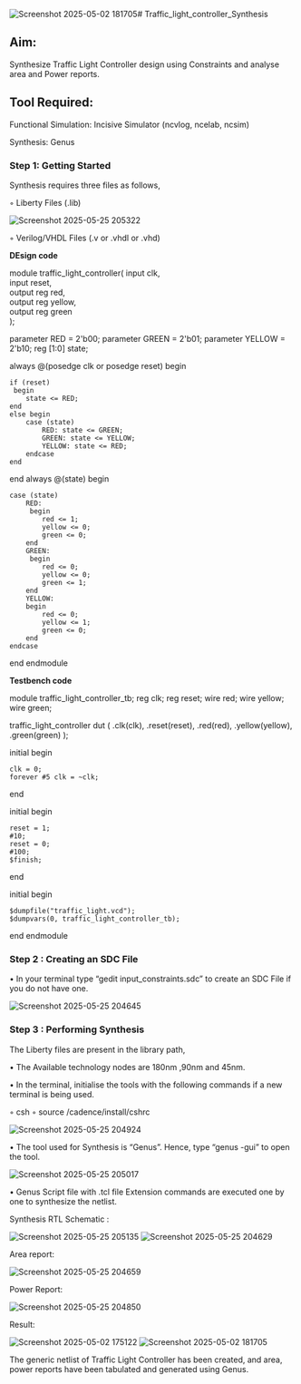 ![Screenshot 2025-05-02 181705](https://github.com/user-attachments/assets/ec6f7529-793e-4c75-bdae-c623943395f2)# Traffic_light_controller_Synthesis

## Aim:

Synthesize Traffic Light Controller design using Constraints and analyse area and Power reports.

## Tool Required:

Functional Simulation: Incisive Simulator (ncvlog, ncelab, ncsim)

Synthesis: Genus

### Step 1: Getting Started

Synthesis requires three files as follows,

◦ Liberty Files (.lib)

![Screenshot 2025-05-25 205322](https://github.com/user-attachments/assets/29682099-857a-4e55-b1df-4614a3bbce33)

◦ Verilog/VHDL Files (.v or .vhdl or .vhd)

**DEsign code**

module traffic_light_controller(
    input clk,             
    input reset,           
    output reg red,        
    output reg yellow,     
    output reg green       
);

parameter RED = 2'b00;
parameter GREEN = 2'b01;
parameter YELLOW = 2'b10;
reg [1:0] state;

always @(posedge clk or posedge reset) begin

    if (reset)
     begin
        state <= RED;  
    end 
    else begin
        case (state)
            RED: state <= GREEN;    
            GREEN: state <= YELLOW; 
            YELLOW: state <= RED;   
        endcase
    end
end
always @(state) begin

    case (state)
        RED:
         begin
            red <= 1;
            yellow <= 0;
            green <= 0;
        end
        GREEN:
         begin
            red <= 0;
            yellow <= 0;
            green <= 1;
        end
        YELLOW: 
        begin
            red <= 0;
            yellow <= 1;
            green <= 0;
        end
    endcase
end
endmodule


**Testbench code**

module traffic_light_controller_tb;
reg clk;
reg reset;
wire red;
wire yellow;
wire green;

traffic_light_controller dut (
    .clk(clk),
    .reset(reset),
    .red(red),
    .yellow(yellow),
    .green(green)
);

initial begin

    clk = 0;
    forever #5 clk = ~clk;
end

initial begin

    reset = 1;
    #10;
    reset = 0;
    #100;
    $finish;
end

initial begin

    $dumpfile("traffic_light.vcd");
    $dumpvars(0, traffic_light_controller_tb);
end
endmodule


### Step 2 : Creating an SDC File

•	In your terminal type “gedit input_constraints.sdc” to create an SDC File if you do not have one.

![Screenshot 2025-05-25 204645](https://github.com/user-attachments/assets/97d10f6c-adc8-42b6-8d92-e78eb3776c8f)

### Step 3 : Performing Synthesis

The Liberty files are present in the library path,

• The Available technology nodes are 180nm ,90nm and 45nm.


• In the terminal, initialise the tools with the following commands if a new terminal is being used.

◦ csh
◦ source /cadence/install/cshrc

![Screenshot 2025-05-25 204924](https://github.com/user-attachments/assets/9eb92260-bff8-484f-a9f2-2cab3fd5385e)

• The tool used for Synthesis is “Genus”. Hence, type “genus -gui” to open the tool.

![Screenshot 2025-05-25 205017](https://github.com/user-attachments/assets/ae0991bd-040e-4424-b096-e5f6ceaa3628)

• Genus Script file with .tcl file Extension commands are executed one by one to synthesize the netlist.

Synthesis RTL Schematic :

![Screenshot 2025-05-25 205135](https://github.com/user-attachments/assets/10e7fc5c-6f5e-49d2-939d-11741a117eac)
![Screenshot 2025-05-25 204629](https://github.com/user-attachments/assets/26d4869a-cda3-4112-a52a-feaad13151e5)


Area report:

![Screenshot 2025-05-25 204659](https://github.com/user-attachments/assets/f3088837-a052-4984-ab2c-65da913ec95f)

Power Report:

![Screenshot 2025-05-25 204850](https://github.com/user-attachments/assets/7e665bae-3c15-4b0c-a5d6-516a37dff1d0)

Result:

![Screenshot 2025-05-02 175122](https://github.com/user-attachments/assets/2deafdf7-9966-42ed-8c99-e0de9925b0cd)
![Screenshot 2025-05-02 181705](https://github.com/user-attachments/assets/5b67471c-b40e-4995-afd7-adf0040dac91)

The generic netlist of Traffic Light Controller has been created, and area, power reports have been tabulated and generated using Genus.
